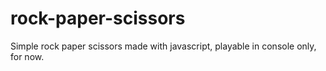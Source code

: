 # rock-paper-scissors

Simple rock paper scissors made with javascript, playable in console only, for now. 
